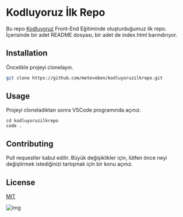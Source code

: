 # Kodluyoruz İlk Repo

Bu repo [Kodluyoruz](kodluyoruz.org) Front-End Eğitiminde oluşturduğumuz ilk repo. İçerisinde bir adet README dosyası, bir adet de index.html barındırıyor.

## Installation

Öncelikle projeyi clonelayın.

```bash
git clone https://github.com/meteveben/kodluyoruzilkrepo.git
```

## Usage

Projeyi cloneladıktan sonra VSCode programında açınız.

```
cd kodluyoruzilkrepo
code .
```

## Contributing

Pull requestler kabul edilir. Büyük değişiklikler için, lütfen önce neyi değiştirmek istediğinizi tartışmak için bir konu açınız.

## License

[MIT](https://choosealicense.com/)

![img](https://www.pexels.com/tr-tr/fotograf/doga-su-el-sallamak-mavi-9985770/)